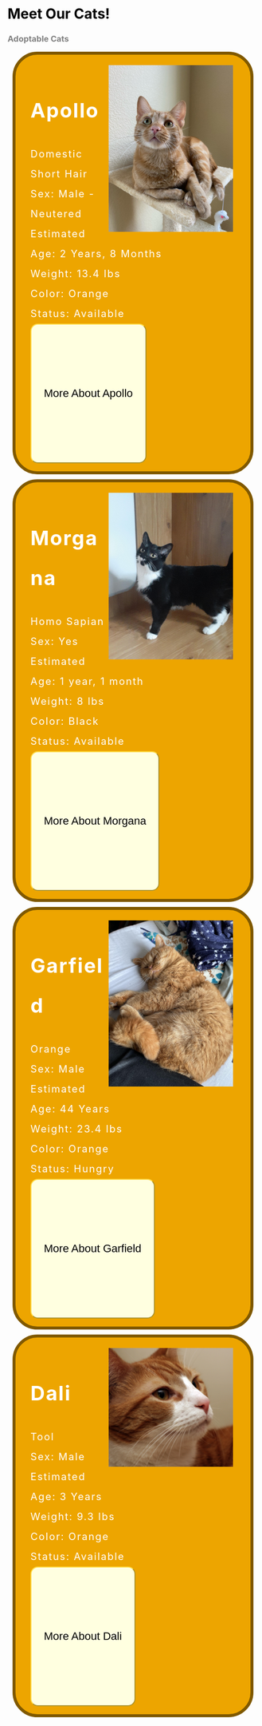 <meta name="viewport" content="width=device-width, initial-scale=1.0">
<style>
  .eventbox {
    font-size: 20px;
    letter-spacing: 2px;
    margin: 10px;
    background: #444444;
    line-height: 2;
    border: solid 6px black;
    border-radius: 50px;
    padding: 16px 30px 16px;
    color: white;
  }
.button{
    width: 100%;
    height: 7vh;
    background #3c5077;
    display: flex;
    align-items: center
    justify-content: center;
}
.btn{
    padding: 10px 25px;
    background: #ffffe0;
    border: 3;
    border-color: #FFDB45; 
    outline: none;
    cursor: pointer;
    font-size: 22px;
    font-weight: 500;
    border-radius: 15px;
}
.popup{
  width: 400px;
  background: #F8E69A;
  border-radius: 20px;
  position: absolute;
  top: 0;
  left: 50%;
  transform: translate(-50%,-50%) scale(0.1);
  text-align: center;
  padding: 0 30px 30px;
  color: #333;
  visibility: hidden;
  transition: transform 0.3s, top 0.3s;
}
.open-popup{
  visibility: visible;
  top: 50%;
  transform: translate(-50%,-23%) scale(1);
}
.popup img{
  width: 100px;
  margin-top: -40px;
}
.popup h2{
  font-size: 38px;
  font-weight: 500;
  margin: 30px 0 10px;
}
.popup button{
  width: 100%;
  margin-top: 50px;
  padding: 10px 0;
  background: #ff941c;
  color: #fff;
  border: 0;
  outline: none;
  font-size: 18px;
  border-radius: 4px;
  cursor: pointer;
  box-shadow: 0 2px 5px rgba(0, 0, 0, 0.2);
}

</style>
<html>
<body>
  <h1 style="color:black">Meet Our Cats!</h1>
  <h3 style="color:grey">Adoptable Cats</h3>
  <div class="eventbox" style="border:solid 6px #805900;background:#EDA500">
    <img src="https://github.com/drewreed2005/cafegato/blob/gh-pages/images/01-09-23-cat1.jpeg?raw=true" width="250px" style="float:right;padding: 5px 5px 5px 5px">   
    <h1 style="color:white"><b>Apollo</b></h1>
    Domestic Short Hair  <br>
    Sex: Male - Neutered  <br>
    Estimated Age: 2 Years, 8 Months  <br>
    Weight: 13.4 lbs  <br>
    Color: Orange  <br>
    Status: Available  <br>
    <div class="button">
      <button type="submit" class="btn" onclick="openPopup()">More About Apollo</button>
      <div class="popup" id="popup">
        <img src="https://raw.githubusercontent.com/drewreed2005/cafegato/gh-pages/images/01-09-23-cat2.webp">
        <br><br>
        <h1 style="color:black"><b>Hello, I'm Apollo!</b></h1>
        <p>I am a sweet cat who is outgoing in new situations and I will love your pets and attention! I love to run around and explore, but not as much as relaxing and napping. I will be a constant source of companionship and entertainment for you! Will you give me a chance to win your heart?</p>
        <button type="button" onclick="closePopup()">Close</button>
      </div>
    </div>
  </div>

  <div class="eventbox" style="border:solid 6px #805900;background:#EDA500">
    <img src="/images/morgana.jpg" width="250px" style="float:right;padding: 5px 5px 5px 5px">   
    <h1 style="color:white"><b>Morgana</b></h1>
    Homo Sapian  <br>
    Sex: Yes  <br>
    Estimated Age: 1 year, 1 month  <br>
    Weight: 8 lbs  <br>
    Color: Black  <br>
    Status: Available  <br>
    <div class="button">
      <button type="submit" class="btn" onclick="openPopup()">More About Morgana</button>
      <div class="popup" id="popup">
        <img src="https://raw.githubusercontent.com/drewreed2005/cafegato/gh-pages/images/01-09-23-cat2.webp">
        <br><br>
        <h1 style="color:black"><b>Placeholder</b></h1>
        <p>Placeholder</p>
        <button type="button" onclick="closePopup()">Close</button>
      </div>
    </div>
  </div>

  <div class="eventbox" style="border:solid 6px #805900;background:#EDA500">
    <img src="/images/garfield.jpg" width="250px" style="float:right;padding: 5px 5px 5px 5px">   
    <h1 style="color:white"><b>Garfield</b></h1>
    Orange  <br>
    Sex: Male  <br>
    Estimated Age: 44 Years  <br>
    Weight: 23.4 lbs  <br>
    Color: Orange  <br>
    Status: Hungry  <br>
    <div class="button">
      <button type="submit" class="btn" onclick="openPopup()">More About Garfield</button>
      <div class="popup" id="popup">
        <img src="https://raw.githubusercontent.com/drewreed2005/cafegato/gh-pages/images/01-09-23-cat2.webp">
        <br><br>
        <h1 style="color:black"><b>Placeholder</b></h1>
        <p>Placeholder</p>
        <button type="button" onclick="closePopup()">Close</button>
      </div>
    </div>
  </div>

  <div class="eventbox" style="border:solid 6px #805900;background:#EDA500">
    <img src="/images/dali.jpg" width="250px" style="float:right;padding: 5px 5px 5px 5px">   
    <h1 style="color:white"><b>Dali</b></h1>
    Tool  <br>
    Sex: Male  <br>
    Estimated Age: 3 Years  <br>
    Weight: 9.3 lbs  <br>
    Color: Orange  <br>
    Status: Available  <br>
    <div class="button">
      <button type="submit" class="btn" onclick="openPopup()">More About Dali</button>
      <div class="popup" id="popup">
        <img src="https://raw.githubusercontent.com/drewreed2005/cafegato/gh-pages/images/01-09-23-cat2.webp">
        <br><br>
        <h1 style="color:black"><b>Placeholder</b></h1>
        <p>Placeholder</p>
        <button type="button" onclick="closePopup()">Close</button>
      </div>
    </div>
  </div>
  
<script>
let popup = document.getElementById("popup");
function openPopup(){
  popup.classList.add("open-popup");
}
function closePopup(){
  popup.classList.remove("open-popup");
}
</script>
</body>
</html>